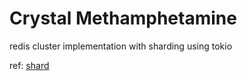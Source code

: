 # Crystal Methamphetamine
redis cluster implementation with sharding using tokio

ref: [shard](https://en.wiktionary.org/wiki/shard)



